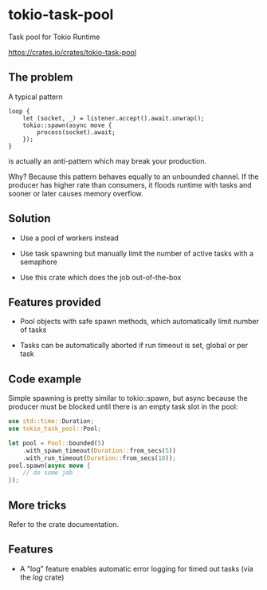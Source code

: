 # tokio-task-pool

Task pool for Tokio Runtime

<https://crates.io/crates/tokio-task-pool>

## The problem

A typical pattern

```rust,ignore
loop {
    let (socket, _) = listener.accept().await.unwrap();
    tokio::spawn(async move {
        process(socket).await;
    });
}
```

is actually an anti-pattern which may break your production.

Why? Because this pattern behaves equally to an unbounded channel. If the
producer has higher rate than consumers, it floods runtime with tasks and
sooner or later causes memory overflow.

## Solution

* Use a pool of workers instead

* Use task spawning but manually limit the number of active tasks with a
semaphore

* Use this crate which does the job out-of-the-box

## Features provided

* Pool objects with safe spawn methods, which automatically limit number of
  tasks

* Tasks can be automatically aborted if run timeout is set, global or per task

## Code example

Simple spawning is pretty similar to tokio::spawn, but async because the
producer must be blocked until there is an empty task slot in the pool:

```rust
use std::time::Duration;
use tokio_task_pool::Pool;

let pool = Pool::bounded(5)
    .with_spawn_timeout(Duration::from_secs(5))
    .with_run_timeout(Duration::from_secs(10));
pool.spawn(async move {
    // do some job
});
```

## More tricks

Refer to the crate documentation.

## Features

* A "log" feature enables automatic error logging for timed out tasks (via the
*log* crate)
